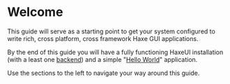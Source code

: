 Welcome
================================

This guide will serve as a starting point to get your system configured to write rich, cross platform, cross framework Haxe GUI applications.

By the end of this guide you will have a fully functioning HaxeUI installation (with a least one [backend](backends/index.html)) and a simple "[Hello World](hello-world.html)" application.

Use the sections to the left to navigate your way around this guide.
